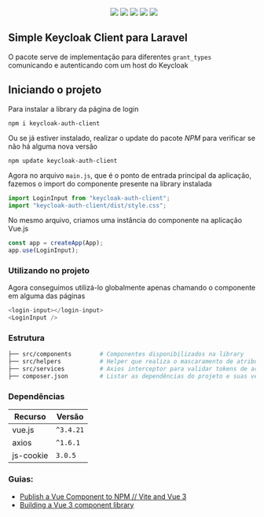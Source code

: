 <p align="center">
&nbsp;
    <img src="https://img.shields.io/badge/version-v0.0.5-blue"/>
    <img src="https://img.shields.io/github/contributors/leonardoakio/keycloak-client"/>
    <img src="https://img.shields.io/github/stars/leonardoakio/keycloak-client?style=sociale"/>
    <img src="https://img.shields.io/github/forks/leonardoakio/keycloak-client?style=social"/>
    <img src="https://img.shields.io/badge/License-MIT-blue"/>
</p>

## Simple Keycloak Client para Laravel
O pacote serve de implementação para diferentes `grant_types` comunicando e autenticando com um host do Keycloak

## Iniciando o projeto
Para instalar a library da página de login 
```shell
npm i keycloak-auth-client
```
Ou se já estiver instalado, realizar o update do pacote *NPM* para verificar se não há alguma nova versão
```shell
npm update keycloak-auth-client
```
Agora no arquivo `main.js`, que é o ponto de entrada principal da aplicação, fazemos o import do componente presente na library instalada 
```javascript
import LoginInput from "keycloak-auth-client";
import "keycloak-auth-client/dist/style.css";
```
No mesmo arquivo, criamos uma instância do componente na aplicação Vue.js
```javascript
const app = createApp(App);
app.use(LoginInput);
```
### Utilizando no projeto
Agora conseguimos utilizá-lo globalmente apenas chamando o componente em alguma das páginas
```javascript
<login-input></login-input>
<LoginInput />
```

### Estrutura
```bash
├── src/components        # Componentes disponibilizados na library
├── src/helpers           # Helper que realiza o mascaramento de atributos
├── src/services          # Axios interceptor para validar tokens de acesso e refresh token
├── composer.json         # Listar as dependências do projeto e suas versões
```

### Dependências
| Recurso            | Versão    |
|--------------------|-----------|
| vue.js             | `^3.4.21` |
| axios              | `^1.6.1`  |
| js-cookie          | `3.0.5`   |

### Guias:
- [Publish a Vue Component to NPM // Vite and Vue 3](https://www.youtube.com/watch?v=5QV9wVc8c7g)
- [Building a Vue 3 component library](https://blog.logrocket.com/building-vue-3-component-library/)
